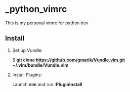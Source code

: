 # _python_vimrc
This is my personal vimrc for python dev


Install 
-------------------------------------------------------------------------------

1. Set up Vundle:
    
    $ **git clone https://github.com/gmarik/Vundle.vim.git ~/.vim/bundle/Vundle.vim**

2. Install Plugins:
    
    Launch **vim** and run **:PluginInstall**

